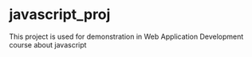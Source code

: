 # javascript_proj
This project is used for demonstration in Web Application Development course about javascript
